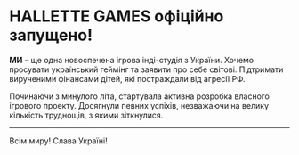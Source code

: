 # HALLETTE GAMES офіційно запущено!
**МИ** – ще одна новоспечена ігрова інді-студія з України.
Хочемо просувати український геймінг та заявити про себе світові.
Підтримати вирученими фінансами дітей, які постраждали від агресії РФ.

Починаючи з минулого літа, стартувала активна розробка власного ігрового проекту.
Досягнули певних успіхів, незважаючи на велику кількість труднощів, з якими зіткнулися.


---
Всім миру! Слава Україні!
